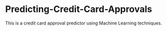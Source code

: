 # Predicting-Credit-Card-Approvals
This is a credit card approval predictor using Machine Learning techniques.
